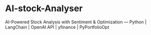 # AI-stock-Analyser
AI-Powered Stock Analysis with Sentiment &amp; Optimization — Python | LangChain | OpenAI API | yfinance | PyPortfolioOpt
